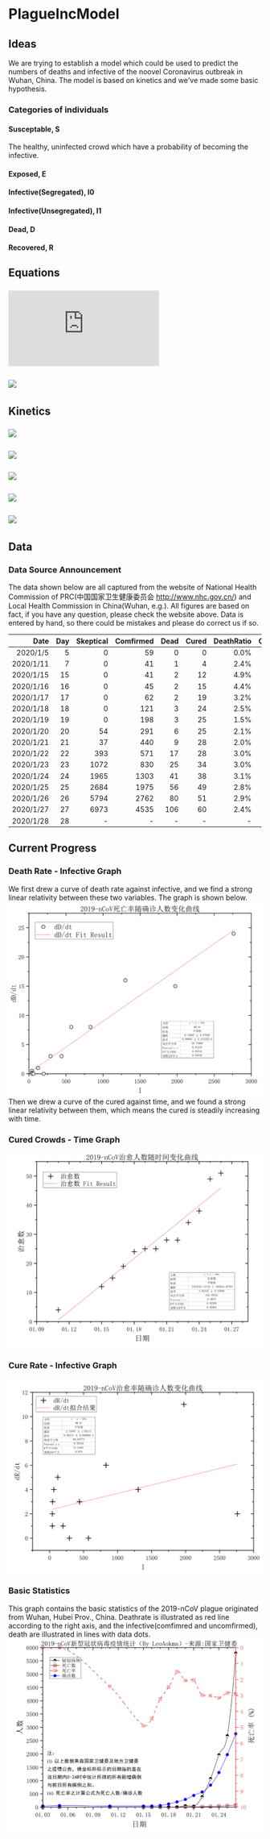 # PlagueIncModel
## Ideas
We are trying to establish a model which could be used to predict the numbers of deaths and infective of the noovel Coronavirus outbreak in Wuhan, China. The model is based on kinetics and we've made some basic hypothesis.
### Categories of individuals
#### Susceptable, S
The healthy, uninfected crowd which have a probability of becoming the infective.
#### Exposed, E
#### Infective(Segregated), I0
#### Infective(Unsegregated), I1
#### Dead, D
#### Recovered, R
## Equations

### ![](http://latex.codecogs.com/gif.latex?I_1=k_NI)
### ![](http://latex.codecogs.com/gif.latex?I_{eff}=I_1+E)

## Kinetics

### ![](http://latex.codecogs.com/gif.latex?-\frac{dS}{dt}=\\alpha%20SI_{eff})
### ![](http://latex.codecogs.com/gif.latex?\frac{dE}{dt}=\\alpha%20SI_{eff}-\\beta%20E)
### ![](http://latex.codecogs.com/gif.latex?\frac{dI}{dt}=\\beta%20E-(\\gamma%20+\\delta%20)I)
### ![](http://latex.codecogs.com/gif.latex?\frac{dR}{dt}=\\gamma)
### ![](http://latex.codecogs.com/gif.latex?\frac{dD}{dt}=\\delta%20I)

## Data
### Data Source Announcement
The data shown below are all captured from the website of National Health Commission of PRC(中国国家卫生健康委员会 http://www.nhc.gov.cn/) and Local Health Commission in China(Wuhan, e.g.).
All figures are based on fact, if you have any question, please check the website above. Data is entered by hand, so there could be mistakes and please do correct us if so.

|Date |	Day |	Skeptical |	Comfirmed |	Dead |	Cured |	DeathRatio |	CureRatio |	dD/dt |	dR/dt |
|---: |---: |---------: |---------: |----: |-------:|-----------:|-----------:|-----: |-----: |
|2020/1/5|	5|	0|	59|	0|	0|	0.0%|	0.0%|		| |
|2020/1/11|	7|	0|	41|	1|	4|	2.4%|	9.8%|	0.5| 	2.0| 
|2020/1/15|	15|	0|	41|	2|	12|	4.9%|	29.3%|	0.1| 	1.0| 
|2020/1/16|	16|	0|	45|	2|	15|	4.4%|	33.3%|	0.0| 	3.0|
|2020/1/17|	17|	0|	62|	2|	19|	3.2%|	30.6%|	0.0| 	4.0 |
|2020/1/18|	18|	0|	121|	3|	24|	2.5%|	19.8%|	1.0| 	5.0| 
|2020/1/19|	19|	0|	198|	3|	25|	1.5%|	12.6%|	0.0| 	1.0 |
|2020/1/20|	20|	54|	291|	6|	25|	2.1%|	8.6%|	3.0| 	0.0 |
|2020/1/21|	21|	37|	440|	9|	28|	2.0%|	6.4%|	3.0| 	3.0 |
|2020/1/22|	22|	393|	571|	17|	28|	3.0%|	4.9%|	8.0| 	0.0| 
|2020/1/23|	23|	1072|	830|	25|	34|	3.0%|	4.1%|	8.0| 	6.0 |
|2020/1/24|	24|	1965|	1303|	41|	38|	3.1%|	2.9%|	16.0| 	4.0| 
|2020/1/25|	25|	2684|	1975|	56|	49|	2.8%|	2.5%|	15.0| 	11.0| 
|2020/1/26|	26|	5794|	2762|	80|	51|	2.9%|	1.8%|	24.0| 	2.0 |
|2020/1/27| 27| 6973| 4535| 106|  60|2.4%|  1.3%|26.0|9.0|
|2020/1/28| 28| - | - | - | - | - | - | - | - |

## Current Progress
### Death Rate - Infective Graph
We first drew a curve of death rate against infective, and we find a strong linear relativity between these two variables. The graph is shown below.
![avatar](https://github.com/ShiZhuming/PlagueIncModel/blob/master/Cache/2019-nCoV%E6%AD%BB%E4%BA%A1%E7%8E%87-%E7%A1%AE%E8%AF%8A%E4%BA%BA%E6%95%B0.jpg)
Then we drew a curve of the cured against time, and we found a strong linear relativity between them, which means the cured is steadily increasing with time.
### Cured Crowds - Time Graph
![avatar](https://github.com/ShiZhuming/PlagueIncModel/blob/master/Cache/2019-nCoV%E6%B2%BB%E6%84%88%E4%BA%BA%E6%95%B0-%E6%97%B6%E9%97%B4.jpg)
### Cure Rate - Infective Graph
![avatar](https://github.com/ShiZhuming/PlagueIncModel/blob/master/Cache/2019-nCoV%E6%B2%BB%E6%84%88%E7%8E%87-%E7%A1%AE%E8%AF%8A%E4%BA%BA%E6%95%B0.jpg)
### Basic Statistics
This graph contains the basic statistics of the 2019-nCoV plague originated from Wuhan, Hubei Prov., China. Deathrate is illustrated as red line according to the right axis, and the infective(comfimred and uncomfirmed), death are illustrated in lines with data dots.
![avatar](https://github.com/ShiZhuming/PlagueIncModel/blob/master/Cache/2019-nCoV%E7%96%AB%E6%83%85%E7%BB%9F%E8%AE%A1.jpg)
